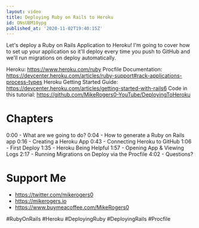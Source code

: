```yaml
---
layout: video
title: Deploying Ruby on Rails to Heroku
id: ONsUBM10ypg
published_at: '2020-11-02T19:40:15Z'
---
```

Let's deploy a Ruby on Rails Application to Heroku! I'm going to cover how to set up your application so it'll deploy every time you push to GitHub and we'll run migrations on deploy automatically.

Heroku: https://www.heroku.com/ruby
Procfile Documentation: https://devcenter.heroku.com/articles/ruby-support#rack-applications-process-types
Heroku Getting Started Guide: https://devcenter.heroku.com/articles/getting-started-with-rails6
Code in this tutorial: https://github.com/MikeRogers0-YouTube/DeployingToHeroku

# Chapters

0:00 - What are we going to do?
0:04 - How to generate a Ruby on Rails app
0:16 - Creating a Heroku App
0:43 - Connecting Heroku to GitHub
1:06 - First Deploy
1:35 - Heroku Being Helpful
1:57 - Opening App & Viewing Logs
2:17 - Running Migrations on Deploy via the Procfile
4:02 - Questions?

# Support Me

- https://twitter.com/mikerogers0
- https://mikerogers.io
- https://www.buymeacoffee.com/MikeRogers0

#RubyOnRails
#Heroku
#DeployingRuby
#DeployingRails
#Procfile
